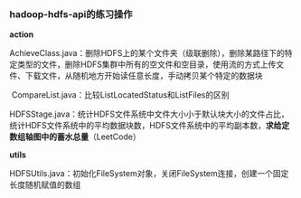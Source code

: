 ### hadoop-hdfs-api的练习操作

**action**

​	AchieveClass.java：删除HDFS上的某个文件夹（级联删除），删除某路径下的特定类型的文件，删除HDFS集群中所有的空文件和空目录，使用流的方式上传文件、下载文件，从随机地方开始读任意长度，手动拷贝某个特定的数据块

​	CompareList.java：比较ListLocatedStatus和ListFiles的区别

​	HDFSStage.java：统计HDFS文件系统中文件大小小于默认块大小的文件占比，统计HDFS文件系统中的平均数据块数，HDFS文件系统中的平均副本数，**求给定数组轴图中的蓄水总量**（LeetCode）

**utils**

​	HDFSUtils.java：初始化FileSystem对象，关闭FileSystem连接，创建一个固定长度随机赋值的数组